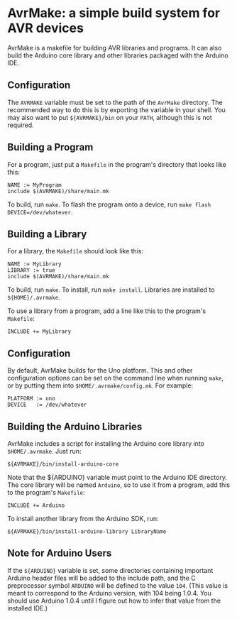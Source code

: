 
AvrMake: a simple build system for AVR devices
==============================================

AvrMake is a makefile for building AVR libraries and programs. It can also build the
Arduino core library and other libraries packaged with the Arduino IDE.

Configuration
-------------

The `AVRMAKE` variable must be set to the path of the `AvrMake` directory. The
recommended way to do this is by exporting the variable in your shell. You may also
want to put `${AVRMAKE}/bin` on your `PATH`, although this is not required.

Building a Program
------------------

For a program, just put a `Makefile` in the program's directory that looks like
this:

    NAME := MyProgram
    include $(AVRMAKE)/share/main.mk

To build, run `make`. To flash the program onto a device, run
`make flash DEVICE=/dev/whatever`.

Building a Library
------------------

For a library, the `Makefile` should look like this:

    NAME := MyLibrary
    LIBRARY := true
    include $(AVRMAKE)/share/main.mk

To build, run `make`. To install, run `make install`. Libraries are installed to
`${HOME}/.avrmake`.

To use a library from a program, add a line like this to the program's `Makefile`:

    INCLUDE += MyLibrary

Configuration
-------------

By default, AvrMake builds for the Uno platform. This and other configuration options
can be set on the command line when running `make`, or by putting them into
`$HOME/.avrmake/config.mk`. For example:

    PLATFORM := uno
    DEVICE   := /dev/whatever

Building the Arduino Libraries
------------------------------

AvrMake includes a script for installing the Arduino core library into
`$HOME/.avrmake`. Just run:

    ${AVRMAKE}/bin/install-arduino-core

Note that the ${ARDUINO} variable must point to the Arduino IDE directory. The
core library will be named `Arduino`, so to use it from a program, add this to
the program's `Makefile`:

    INCLUDE += Arduino

To install another library from the Arduino SDK, run:

    ${AVRMAKE}/bin/install-arduino-library LibraryName

Note for Arduino Users
----------------------

If the `${ARDUINO}` variable is set, some directories containing important
Arduino header files will be added to the include path, and the C preprocessor
symbol `ARDUINO` will be defined to the value `104`. (This value is meant to
correspond to the Arduino version, with 104 being 1.0.4. You should use Arduino
1.0.4 until I figure out how to infer that value from the installed IDE.)
